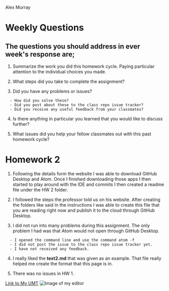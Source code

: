 Alex Murray
# Weekly Questions

## The questions you should address in ever week's response are;
1. Summarize the work you did this homework cycle. Paying particular attention to the individual choices you made.

2. What steps did you take to complete the assignment?

3. Did you have any problems or issues?
```
  - How did you solve these?
  - Did you post about these to the class repo issue tracker?
  - Did you receive any useful feedback from your classmates?
```
4. Is there anything in particular you learned that you would like to discuss further?

5. What issues did you help your fellow classmates out with this past homework cycle?
# Homework 2
1. Following the details form the website I was able to download GitHub Desktop and Atom. Once I finished downloading those apps I then started to play around with the IDE and commits I then created a readme file under the HW 2 folder.

2. I followed the steps the professor told us on his website. After creating the folders like said in the instructions I was able to create this file that you are reading right now and publish it to the cloud through GitHub Desktop.

3. I did not run into many problems during this assignment. The only problem I had was that Atom would not open through GitHub Desktop.
```
  - I opened the command line and use the command atom -f
  - I did not post the issue to the class repo issue tracker yet.
  - I have not received any feedback.
```
4. I really liked the **text2.md** that was given as an example. That file really helped me create the format that this page is in.

5. There was no issues in HW 1.

[Link to My UMT](http://my.umt.edu/students)
![Image of my editor](HW-2_Screeshot.jpg)
